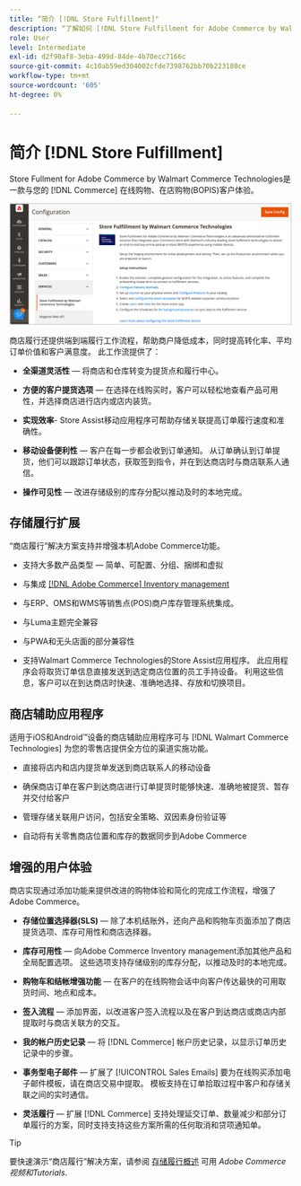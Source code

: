 ```yaml
---
title: “简介 [!DNL Store Fulfillment]"
description: “了解如何 [!DNL Store Fulfillment for Adobe Commerce by Walmart Commerce Technologies] 支持在线购买，为客户提货(BOPI)。 使用Store Assist Mobile简化商店联系商和Commerce客户的BOPIS完成和订单处理。”
role: User
level: Intermediate
exl-id: d2f90af8-3eba-499d-84de-4b70ecc7166c
source-git-commit: 4c10ab59ed304002cfde7398762bb70b223180ce
workflow-type: tm+mt
source-wordcount: '605'
ht-degree: 0%

---
```


# 简介 [!DNL Store Fulfillment]

Store Fullment for Adobe Commerce by Walmart Commerce Technologies是一款与您的 [!DNL Commerce] 在线购物、在店购物(BOPIS)客户体验。

![存储实施解决方案Adobe管理配置](assets/store-fulfillment-admin-home.png)

商店履行还提供端到端履行工作流程，帮助商户降低成本，同时提高转化率、平均订单价值和客户满意度。 此工作流提供了：

* **全渠道灵活性** — 将商店和仓库转变为提货点和履行中心。

* **方便的客户提货选项** — 在选择在线购买时，客户可以轻松地查看产品可用性，并选择商店进行店内或店内装货。

* **实现效率**- Store Assist移动应用程序可帮助存储关联提高订单履行速度和准确性。

* **移动设备便利性** — 客户在每一步都会收到订单通知。 从订单确认到订单提货，他们可以跟踪订单状态，获取签到指令，并在到达商店时与商店联系人通信。

* **操作可见性** — 改进存储级别的库存分配以推动及时的本地完成。

## 存储履行扩展

“商店履行”解决方案支持并增强本机Adobe Commerce功能。

* 支持大多数产品类型 — 简单、可配置、分组、捆绑和虚拟

* 与集成 [[!DNL Adobe Commerce] Inventory management](https://docs.magento.com/user-guide/catalog/inventory-learn-more.html)

* 与ERP、OMS和WMS等销售点(POS)商户库存管理系统集成。

* 与Luma主题完全兼容

* 与PWA和无头店面的部分兼容性

* 支持Walmart Commerce Technologies的Store Assist应用程序。 此应用程序会将取货订单信息直接发送到选定商店位置的员工手持设备。 利用这些信息，客户可以在到达商店时快速、准确地选择、存放和切换项目。

## 商店辅助应用程序

适用于iOS和Android™设备的商店辅助应用程序可与 [!DNL Walmart Commerce Technologies] 为您的零售店提供全方位的渠道实施功能。

* 直接将店内和店内提货单发送到商店联系人的移动设备

* 确保商店订单在客户到达商店进行订单提货时能够快速、准确地被提货、暂存并交付给客户

* 管理存储关联用户访问，包括安全策略、双因素身份验证等

* 自动将有关零售商店位置和库存的数据同步到Adobe Commerce

## 增强的用户体验

商店实现通过添加功能来提供改进的购物体验和简化的完成工作流程，增强了Adobe Commerce。

* **存储位置选择器(SLS)** — 除了本机结账外，还向产品和购物车页面添加了商店提货选项、库存可用性和商店选择器。

* **库存可用性** — 向Adobe Commerce Inventory management添加其他产品和全局配置选项。 这些选项支持存储级别的库存分配，以推动及时的本地完成。

* **购物车和结帐增强功能** — 在客户的在线购物会话中向客户传达最快的可用取货时间、地点和成本。

* **签入流程** — 添加界面，以改进客户签入流程以及在客户到达商店或商店内部提取时与商店关联方的交互。

* **我的帐户历史记录** — 将 [!DNL Commerce] 帐户历史记录，以显示订单历史记录中的步骤。

* **事务型电子邮件** — 扩展了 [!UICONTROL Sales Emails] 要为在线购买添加电子邮件模板，请在商店交易中提取。 模板支持在订单拾取过程中客户和存储关联之间的实时通信。

* **灵活履行** — 扩展 [!DNL Commerce] 支持处理延交订单、数量减少和部分订单履行的方案，同时支持支持这些方案所需的任何取消和贷项通知单。

>[!TIP]
>
> 要快速演示“商店履行”解决方案，请参阅 [存储履行概述](https://experienceleague.adobe.com/docs/commerce-learn/tutorials/orders/store-fulfillment.html) 可用 _Adobe Commerce视频和Tutorials_.


